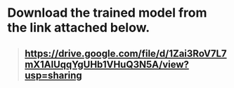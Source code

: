 # Download the trained model from the link attached below.  
> ## https://drive.google.com/file/d/1Zai3RoV7L7mX1AlUqqYgUHb1VHuQ3N5A/view?usp=sharing
